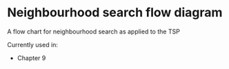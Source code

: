 # Neighbourhood search flow diagram

A flow chart for neighbourhood search as applied to the TSP


Currently used in:

- Chapter 9
